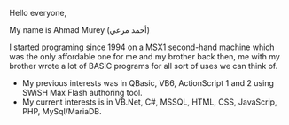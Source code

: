 Hello everyone,

My name is Ahmad Murey (أحمد مرعي)

I started programing since 1994 on a MSX1 second-hand machine which was the only affordable one for me and my brother back then, me with my brother wrote a lot of BASIC programs for all sort of uses we can think of.

- My previous interests was in QBasic, VB6, ActionScript 1 and 2 using SWiSH Max Flash authoring tool.
- My current interests is in VB.Net, C#, MSSQL, HTML, CSS, JavaScrip, PHP, MySql/MariaDB.

